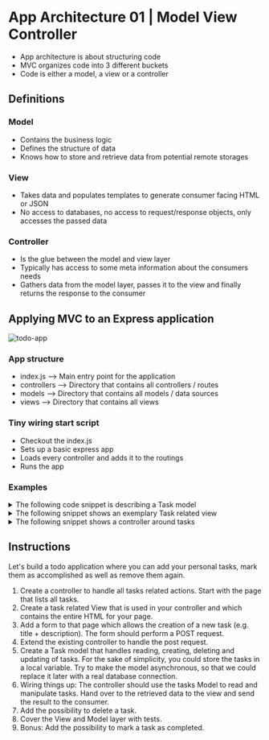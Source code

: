 # App Architecture 01 | Model View Controller

- App architecture is about structuring code
- MVC organizes code into 3 different buckets
- Code is either a model, a view or a controller

## Definitions

### Model

- Contains the business logic
- Defines the structure of data
- Knows how to store and retrieve data from potential remote storages

### View

- Takes data and populates templates to generate consumer facing HTML or JSON
- No access to databases, no access to request/response objects, only accesses the passed data

### Controller

- Is the glue between the model and view layer
- Typically has access to some meta information about the consumers needs
- Gathers data from the model layer, passes it to the view and finally returns the response to the consumer

## Applying MVC to an Express application

![todo-app](./todo-app.png)

### App structure

- index.js --> Main entry point for the application
- controllers --> Directory that contains all controllers / routes
- models --> Directory that contains all models / data sources
- views --> Directory that contains all views

### Tiny wiring start script

- Checkout the index.js
- Sets up a basic express app
- Loads every controller and adds it to the routings
- Runs the app

### Examples

<details>
<summary>The following code snippet is describing a Task model</summary>
<p>

e.g. `models/task.js`

```javascript
const uuid = require("uuid/v4");

const tasks = []; // This is our data storage for now

module.exports = {
  find: id => tasks.find(task => task.id === id),
  findAll: () => tasks,
  remove: id => tasks = tasks.filter(task => task.id !== id),
  add: task => tasks.push(Object.assign({ id: uuid() }, task))
};
```

Please note, that function are currently synchronous and it might be a better idea to use promises instead.
</p>
</details>

<details>
<summary>The following snippet shows an exemplary Task related view</summary>
<p>

e.g. `views/tasks/index.js`

```js
module.exports = (tasks) => `<html>
    <head><title>TODO</title></head>
    <body>
        <h1>To Do App</h1>
        ${tasks.map(task => `
            <div class="task">
                <h2>${task.title}</h2>
                <p>${task.description}</p>
            </div>
        `).join("")}
    </body>
</html>`;
```
</p>
</details>

<details>
<summary>The following snippet shows a controller around tasks</summary>
<p>

e.g. `controllers/tasks.js`

```js
const { Router } = require("express");
const tasksController = Router();

const Task = require("../models/task");
const TasksView = require("../views/tasks");

tasksController.get("/tasks", (req, res) => {
  const tasks = Task.findAll();
  const html = TasksView.index(tasks);

  res.send(html);
});

module.exports = tasksController;
```
</p></details>

## Instructions

Let's build a todo application where you can add your personal tasks, mark them as accomplished as well as remove them again.

1. Create a controller to handle all tasks related actions. Start with the page that lists all tasks.
2. Create a task related View that is used in your controller and which contains the entire HTML for your page.
3. Add a form to that page which allows the creation of a new task (e.g. title + description). The form should perform a POST request.
4. Extend the existing controller to handle the post request.
5. Create a Task model that handles reading, creating, deleting and updating of tasks. For the sake of simplicity, you could store the tasks in a local variable. Try to make the model asynchronous, so that we could replace it later with a real database connection.
6. Wiring things up: The controller should use the tasks Model to read and manipulate tasks. Hand over to the retrieved data to the view and send the result to the consumer.
7. Add the possibility to delete a task.
8. Cover the View and Model layer with tests.
9. Bonus: Add the possibility to mark a task as completed.
